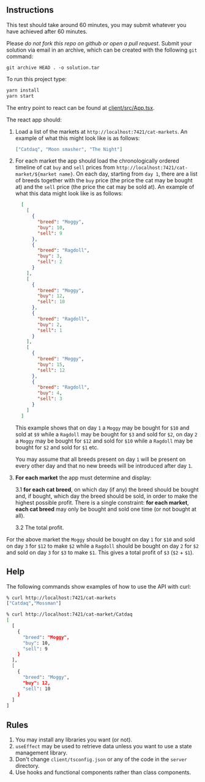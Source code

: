## Instructions

This test should take around 60 minutes, you may submit whatever you have achieved after 60 minutes.

Please *do not fork this repo on github or open a pull request*. Submit your solution via email in an archive, which can be created with the following `git` command:

```
git archive HEAD . -o solution.tar
```

To run this project type:

```typescript
yarn install
yarn start
```

The entry point to react can be found at [client/src/App.tsx](client/src/App.tsx).

The react app should:

1. Load a list of the markets at `http://localhost:7421/cat-markets`. An example of what this might look like is as follows:
    ```json
    ["Catdaq", "Moon smasher", "The Night"]
    ```
2. For each market the app should load the chronologically ordered timeline of cat `buy` and `sell` prices from `http://localhost:7421/cat-market/${market name}`. On each day, starting from `day 1`, there are a list of breeds together with the `buy` price (the price the cat may be bought at) and the `sell` price (the price the cat may be sold at). An example of what this data might look like is as follows:
    ```json
      [
        [
          {
            "breed": "Moggy",
            "buy": 10,
            "sell": 9
          },
          {
            "breed": "Ragdoll",
            "buy": 3,
            "sell": 2
          }
        ],
        [
          {
            "breed": "Moggy",
            "buy": 12,
            "sell": 10
          },
          {
            "breed": "Ragdoll",
            "buy": 2,
            "sell": 1
          }
        ],
        [
          {
            "breed": "Moggy",
            "buy": 15,
            "sell": 12
          },
          {
            "breed": "Ragdoll",
            "buy": 4,
            "sell": 3
          }
        ]
      ]
    ```
    This example shows that on day `1` a `Moggy` may be bought for `$10` and sold at `$9` while a `Ragdoll` may be bought for `$3` and sold for `$2`, on day `2` a `Moggy` may be bought for `$12` and sold for `$10` while a `Ragdoll` may be bought for `$2` and sold for `$1` etc.

    You may assume that all breeds present on day `1` will be present on every other day and that no new breeds will be introduced after day `1`.
3. **For each market** the app must determine and display:

    3.1 **for each cat breed**, on which day (if any) the breed should be bought and, if bought, which day the breed should be sold, in order to make the highest possible profit. There is a single constraint: **for each market**, **each cat breed** may only be bought and sold one time (or not bought at all).

    3.2 The total profit.

For the above market the `Moggy` should be bought on day `1` for `$10` and sold on day `3` for `$12` to make `$2` while a `Ragdoll` should be bought on day `2` for `$2` and sold on day `3` for `$3` to make `$1`. This gives a total profit of `$3` (`$2` + `$1`).

## Help

The following commands show examples of how to use the API with curl:

```bash
% curl http://localhost:7421/cat-markets
["Catdaq","Mossman"]

% curl http://localhost:7421/cat-market/Catdaq
[
  [
    {
      "breed": "Moggy",
      "buy": 10,
      "sell": 9
    }
  ],
  [
    {
      "breed": "Moggy",
      "buy": 12,
      "sell": 10
    }
  ]
]
```

## Rules

1. You may install any libraries you want (or not).
2. `useEffect` may be used to retrieve data unless you want to use a state management library.
3. Don't change `client/tsconfig.json` or any of the code in the `server` directory.
4. Use hooks and functional components rather than class components.
